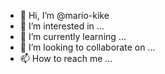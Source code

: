 - 👋 Hi, I’m @mario-kike
- 👀 I’m interested in ...
- 🌱 I’m currently learning ...
- 💞️ I’m looking to collaborate on ...
- 📫 How to reach me ...

<!---
mario-kike/mario-kike is a ✨ special ✨ repository because its `README.md` (this file) appears on your GitHub profile.
You can click the Preview link to take a look at your changes.
--->

